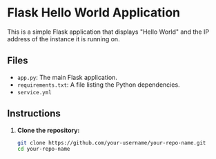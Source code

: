 # Flask Hello World Application

This is a simple Flask application that displays "Hello World" and the IP address of the instance it is running on.

## Files

- `app.py`: The main Flask application.
- `requirements.txt`: A file listing the Python dependencies.
- `service.yml`
## Instructions

1. **Clone the repository:**

   ```sh
   git clone https://github.com/your-username/your-repo-name.git
   cd your-repo-name
